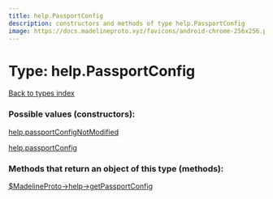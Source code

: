 ```yaml
---
title: help.PassportConfig
description: constructors and methods of type help.PassportConfig
image: https://docs.madelineproto.xyz/favicons/android-chrome-256x256.png
---
```

# Type: help.PassportConfig  
[Back to types index](index.md)



### Possible values (constructors):

[help.passportConfigNotModified](../constructors/help.passportConfigNotModified.md)  

[help.passportConfig](../constructors/help.passportConfig.md)  



### Methods that return an object of this type (methods):

[$MadelineProto->help->getPassportConfig](../methods/help.getPassportConfig.md)  



